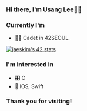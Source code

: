 <!--
**e53/e53** is a ✨ _special_ ✨ repository because its `README.md` (this file) appears on your GitHub profile.

Here are some ideas to get you started:

- 🔭 I’m currently working on ...
- 🌱 I’m currently learning ...
- 👯 I’m looking to collaborate on ...
- 🤔 I’m looking for help with ...
- 💬 Ask me about ...
- 📫 How to reach me: ...
- 😄 Pronouns: ...
- ⚡ Fun fact: ...
-->
### Hi there, I'm Usang Lee🙋‍♂️


### Currently I'm
* 👨‍💻 Cadet in 42SEOUL.<br>

[![jaeskim's 42 stats](https://badge42.herokuapp.com/api/stats/ulee?privacyEmail=true)](https://github.com/JaeSeoKim/badge42)


### I'm interested in
* 🎛 C
* 📲 IOS, Swift


### Thank you for visiting!


